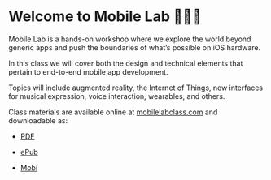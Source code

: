 # Welcome to Mobile Lab 👩🏻‍🔬

Mobile Lab is a hands-on workshop where we explore the world beyond generic apps and push the boundaries of what’s possible on iOS hardware.

In this class we will cover both the design and technical elements that pertain to end-to-end mobile app development.

Topics will include augmented reality, the Internet of Things, new interfaces for musical expression, voice interaction, wearables, and others.

Class materials are available online at [mobilelabclass.com](www.mobilelabclass.com) and downloadable as:

* [PDF](https://www.gitbook.com/download/pdf/book/mobilelab/class)

* [ePub](https://www.gitbook.com/download/epub/book/mobilelab/class)

* [Mobi](https://www.gitbook.com/download/epub/book/mobilelab/class)
